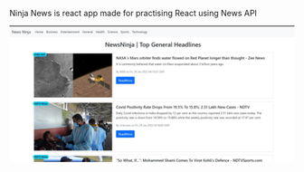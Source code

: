 Ninja News is react app made for practising React using News API

![Alt text](src\screenimg.jpg?raw=true "ScreenShot")
